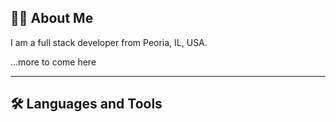 ## :man_technologist: About Me

I am a full stack developer from Peoria, IL, USA.

...more to come here

___
## :hammer_and_wrench: Languages and Tools 
